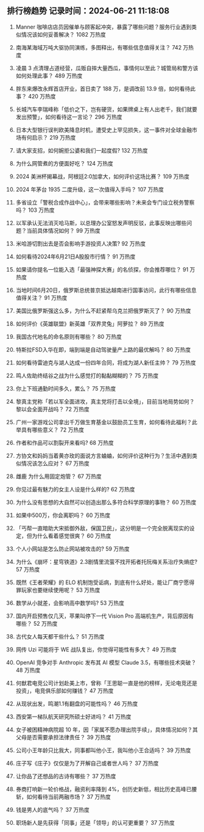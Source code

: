 
## 排行榜趋势 记录时间：2024-06-21 11:18:08
  
  1. Manner 咖啡店店员因催单与顾客起冲突，暴露了哪些问题？服务行业遇到类似情况该如何妥善解决？ 1082 万热度
    
  2. 南海某海域万吨大驱协同演练，多图释出，有哪些信息值得关注？ 742 万热度
    
  3. 凌晨 3 点清理占道经营，瓜贩自摔大量西瓜，事情何以至此？城管局和警方该如何处理此事？ 489 万热度
    
  4. 胖东来爆改永辉首店开业，首日卖了 188 万，是调改前 13.9 倍，如何看待此事？ 420 万热度
    
  5. 长城汽车李瑞峰称「低价之下，岂有硬货，如果牌桌上有人出老千，我们就要发出预警」，如何看待这一言论？ 296 万热度
    
  6. 日本大型银行误判欧美降息时机，遭受史上罕见损失，这一事件对全球金融市场有何启示？ 219 万热度
    
  7. 请大家支招，如何婉拒公婆和我们一起度假? 132 万热度
    
  8. 为什么网管煮的方便面好吃？ 124 万热度
    
  9. 2024 美洲杯揭幕战，阿根廷2:0加拿大，如何评价这场比赛？ 109 万热度
    
  10. 2024 年茅台 1935 二度升级，这一次值得入手吗？ 107 万热度
    
  11. 多省设立「警税合成作战中心」，会带来哪些影响？未来会专门设立税务警察吗？ 103 万热度
    
  12. 以军承认无法消灭哈马斯，以总理办公室怒发声明反驳，此事反映出哪些问题？当前具体情况如何？ 99 万热度
    
  13. 米哈游切割出去是否会影响手游投资人决策? 92 万热度
    
  14. 如何看待2024年6月21日A股股市行情？ 91 万热度
    
  15. 如果请你提名一位能入选「最强神探大赛」的名侦探，你会推荐哪位？ 91 万热度
    
  16. 当地时间6月20日，俄罗斯总统普京抵达越南进行国事访问，此行有哪些信息值得关注？ 91 万热度
    
  17. 美国比俄罗斯强这么多，为什么不赶紧帮乌克兰把俄罗斯灭了？ 90 万热度
    
  18. 如何评价《英雄联盟》新英雄「双界灵兔」阿萝拉？ 89 万热度
    
  19. 我国古代地名的命名原则有哪些？ 80 万热度
    
  20. 特斯拉FSD入华在即，端到端是自动驾驶量产上路的最优解吗？ 80 万热度
    
  21. 如何看待雷迪克与湖人达成一份四年合同，将成为湖人新任主帅？ 79 万热度
    
  22. 鸣人佐助终结谷之战为什么感觉打的黏黏糊糊的？ 75 万热度
    
  23. 你上下班通勤时间多久，累么？ 75 万热度
    
  24. 黎真主党称「若以军全面进攻，真主党将打击以全境」，目前当地局势如何？黎以会全面开战吗？ 72 万热度
    
  25. 广州一家游戏公司拿出千万做生育基金以鼓励员工生育，如何看待此福利？此举具有哪些意义？ 72 万热度
    
  26. 作者和作品可以割裂开来看吗? 68 万热度
    
  27. 方协文和妈妈当着黄亦玫的面说方言蛐蛐，如何评价这种行为？生活中遇到类似情况该怎么应对？ 67 万热度
    
  28. 雌鹿 为什么用固定炮管？ 67 万热度
    
  29. 你见过最有魅力的女主人设是什么样的? 62 万热度
    
  30. 为什么没有思想的大自然可以创造出那么多符合科学原理的事物？ 60 万热度
    
  31. 如果中500万，你会离职吗？ 60 万热度
    
  32. 「丐帮一直暗助大宋抵御外敌，保国卫民」，这分明是一个完全脱离现实的设定，但为什么看着感觉很爽？ 60 万热度
    
  33. 个人小网站是怎么防止网站被攻击的? 59 万热度
    
  34. 为什么《崩坏：星穹铁道》2.3剧情里流萤不找开拓者托阮梅关系治疗失熵症? 57 万热度
    
  35. 既然《王者荣耀》的 ELO 机制饱受诟病，到底有什么好处，能让厂商宁愿得罪玩家也要继续使用呢？ 53 万热度
    
  36. 数学从小就差，会影响高中数学吗? 53 万热度
    
  37. 国内开启预售仅几天，苹果叫停下一代 Vision Pro 高端机生产，背后原因有哪些？ 52 万热度
    
  38. 古代女人每天都干些什么？ 51 万热度
    
  39. 网传 Uzi 可能将于 WE 战队复出，你觉得可能性有多大？ 49 万热度
    
  40. OpenAI 竞争对手 Anthropic 发布其 AI 模型 Claude 3.5，有哪些技术突破？ 48 万热度
    
  41. 何猷君电竞公司计划赴美上市，曾称「王思聪一直是他的榜样，无论电竞还是投资」，电竞俱乐部如何赚钱？ 47 万热度
    
  42. 从现状出发，鸣潮1.1有翻盘的可能性吗？ 46 万热度
    
  43. 西安第一梯队航天研究所硕士好进吗？ 41 万热度
    
  44. 女子被困精神病院超 10 年，因「家属不愿办理出院手续」，具体情况如何？其父母是否需要承担法律责任？ 39 万热度
    
  45. 公司小王年龄只比我大，同事都叫他小王，我叫他小王合适吗？ 39 万热度
    
  46. 庄子写《庄子》仅仅是为了开解自己或者世人吗？ 37 万热度
    
  47. 让你品了还想品的古诗有哪些？ 37 万热度
    
  48. 券商打响新一轮价格战，融资利率降到 4%，创历史新低，相比历史高峰已腰斩，如何看待当前两融市场？ 37 万热度
    
  49. 钱是男人的底气吗？ 37 万热度
    
  50. 职场新人是先获得「同事」还是「领导」的认可更重要？ 37 万热度
    